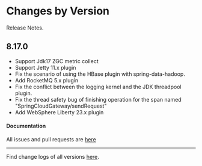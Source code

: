 Changes by Version
==================
Release Notes.

8.17.0
------------------

* Support Jdk17 ZGC metric collect
* Support Jetty 11.x plugin
* Fix the scenario of using the HBase plugin with spring-data-hadoop.
* Add RocketMQ 5.x plugin
* Fix the conflict between the logging kernel and the JDK threadpool plugin.
* Fix the thread safety bug of finishing operation for the span named "SpringCloudGateway/sendRequest"
* Add WebSphere Liberty 23.x plugin

#### Documentation


All issues and pull requests are [here](https://github.com/apache/skywalking/milestone/178?closed=1)

------------------
Find change logs of all versions [here](changes).
